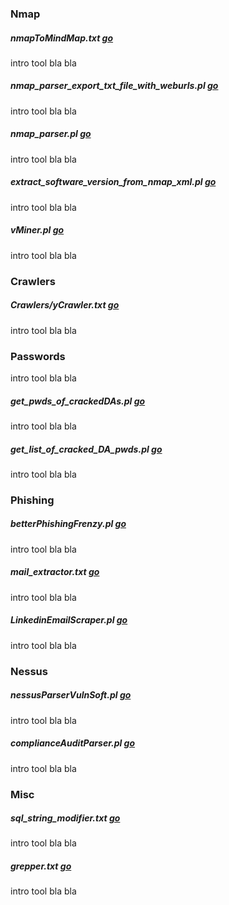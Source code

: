 ### Nmap 

##### nmapToMindMap.txt [go](https://github.com/gosirys/Parsers/tree/main/Nmap/nmapToMindMap.txt)
intro tool bla bla

##### nmap_parser_export_txt_file_with_weburls.pl [go](https://github.com/gosirys/Parsers/tree/main/Nmap/nmap_parser_export_txt_file_with_weburls.pl)

intro tool bla bla

##### nmap_parser.pl [go](https://github.com/gosirys/Parsers/tree/main/Nmap/nmap_parser.pl)

intro tool bla bla

##### extract_software_version_from_nmap_xml.pl [go](https://github.com/gosirys/Parsers/tree/main/Nmap/extract_software_version_from_nmap_xml.pl)

intro tool bla bla

##### vMiner.pl [go](https://github.com/gosirys/Parsers/tree/main/Nmap/vMiner.pl)

intro tool bla bla

### Crawlers 

##### Crawlers/yCrawler.txt [go](https://github.com/gosirys/Parsers/tree/main/Crawlers/yCrawler.txt)

intro tool bla bla

### Passwords

intro tool bla bla

##### get_pwds_of_crackedDAs.pl [go](https://github.com/gosirys/Parsers/tree/main/Passwords/get_pwds_of_crackedDAs.pl)

intro tool bla bla

##### get_list_of_cracked_DA_pwds.pl [go](https://github.com/gosirys/Parsers/tree/main/Passwords/get_list_of_cracked_DA_pwds.pl)

intro tool bla bla

### Phishing

##### betterPhishingFrenzy.pl [go](https://github.com/gosirys/Parsers/tree/main/Phishing/betterPhishingFrenzy.pl)

intro tool bla bla

##### mail_extractor.txt [go](https://github.com/gosirys/Parsers/tree/main/Phishing/mail_extractor.txt)

intro tool bla bla

##### LinkedinEmailScraper.pl [go](https://github.com/gosirys/Parsers/tree/main/Phishing/LinkedinEmailScraper.pl)

intro tool bla bla

### Nessus

##### nessusParserVulnSoft.pl [go](https://github.com/gosirys/Parsers/tree/main/Nessus/nessusParserVulnSoft.pl)

intro tool bla bla

##### complianceAuditParser.pl [go](https://github.com/gosirys/Parsers/tree/main/Nessus/complianceAuditParser.pl)

intro tool bla bla

### Misc

##### sql_string_modifier.txt [go](https://github.com/gosirys/Parsers/tree/main/Misc/sql_string_modifier.txt)

intro tool bla bla

##### grepper.txt [go](https://github.com/gosirys/Parsers/tree/main/Misc/grepper.txt)

intro tool bla bla

